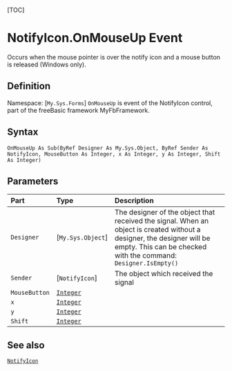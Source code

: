 [TOC]
# NotifyIcon.OnMouseUp Event
Occurs when the mouse pointer is over the notify icon and a mouse button is released (Windows only).
## Definition
Namespace: [`My.Sys.Forms`]
`OnMouseUp` is event of the NotifyIcon control, part of the freeBasic framework MyFbFramework.
## Syntax
```freeBasic
OnMouseUp As Sub(ByRef Designer As My.Sys.Object, ByRef Sender As NotifyIcon, MouseButton As Integer, x As Integer, y As Integer, Shift As Integer)
```

## Parameters

|Part|Type|Description|
| :------------ | :------------ | :------------ |
|`Designer`|[`My.Sys.Object`]|The designer of the object that received the signal. When an object is created without a designer, the designer will be empty. This can be checked with the command: `Designer.IsEmpty()`|
|`Sender`|[`NotifyIcon`]|The object which received the signal|
|`MouseButton`|[`Integer`]("https://www.freebasic.net/wiki/KeyPgInteger")||
|`x`|[`Integer`]("https://www.freebasic.net/wiki/KeyPgInteger")||
|`y`|[`Integer`]("https://www.freebasic.net/wiki/KeyPgInteger")||
|`Shift`|[`Integer`]("https://www.freebasic.net/wiki/KeyPgInteger")||

## See also
[`NotifyIcon`](NotifyIcon.md)
